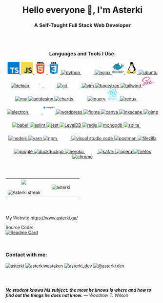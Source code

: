 <h1 align="center">Hello everyone 👋, I'm Asterki</h1>
<h3 align="center">A Self-Taught Full Stack Web Developer</h3>

<br />

<br />

<h3 align="center">Languages and Tools I Use:</h3>
<p align="center">
  <a href="https://www.typescriptlang.org/" target="_blank" rel="noreferrer">
    <img
      src="https://raw.githubusercontent.com/devicons/devicon/master/icons/typescript/typescript-original.svg"
      alt="typescript"
      width="40"
      height="40"
    />
  </a>
  <a
    href="https://developer.mozilla.org/en-US/docs/Web/JavaScript" target="_blank" rel="noreferrer"
  >
    <img
      src="https://raw.githubusercontent.com/devicons/devicon/master/icons/javascript/javascript-original.svg"
      alt="javascript"
      width="40"
      height="40"
    />
  </a>
  <a href="https://www.w3.org/html/" target="_blank" rel="noreferrer">
    <img
      src="https://raw.githubusercontent.com/devicons/devicon/master/icons/html5/html5-original-wordmark.svg"
      alt="html5"
      width="40"
      height="40"
    />
  </a>
  <a href="https://www.w3schools.com/css/" target="_blank" rel="noreferrer">
    <img
      src="https://raw.githubusercontent.com/devicons/devicon/master/icons/css3/css3-original-wordmark.svg"
      alt="css3"
      width="40"
      height="40"
    />
  </a>
  <a href="https://www.python.org/" target="_blank" rel="noreferrer">
    <img
      src="https://cdn.jsdelivr.net/gh/devicons/devicon/icons/python/python-original.svg"
      alt="python"
      width="40"
      height="40"
    />
  </a> 
  <a href="https://www.markdownguide.org/" target="_blank" rel="noreferrer">
    <svg viewBox="0 0 128 128" height="40" width="40"><path fill="white" style="line-height:normal;font-variant-ligatures:normal;font-variant-position:normal;font-variant-caps:normal;font-variant-numeric:normal;font-variant-alternates:normal;font-variant-east-asian:normal;font-feature-settings:normal;font-variation-settings:normal;text-indent:0;text-align:start;text-decoration-line:none;text-decoration-style:solid;text-decoration-color:#ffffff;text-transform:none;text-orientation:mixed;white-space:normal;shape-padding:0;shape-margin:0;inline-size:0;isolation:auto;mix-blend-mode:normal;solid-color:#ffffff;solid-opacity:1" d="M11.95 24.348c-5.836 0-10.618 4.867-10.618 10.681v57.942c0 5.814 4.782 10.681 10.617 10.681h104.102c5.835 0 10.617-4.867 10.617-10.681V35.03c0-5.814-4.783-10.681-10.617-10.681H14.898l-.002-.002H11.95zm-.007 9.543h104.108c.625 0 1.076.423 1.076 1.14v57.94c0 .717-.453 1.14-1.076 1.14H11.949c-.623 0-1.076-.423-1.076-1.14V35.029c0-.715.451-1.135 1.07-1.138z" color="#ffffff" font-weight="400" font-family="sans-serif" overflow="visible"></path><path fill="white" d="M20.721 84.1V43.9H32.42l11.697 14.78L55.81 43.9h11.696v40.2H55.81V61.044l-11.694 14.78-11.698-14.78V84.1H20.722zm73.104 0L76.28 64.591h11.697V43.9h11.698v20.69h11.698zm0 0"></path></svg>
  </a>
  <a href="https://nginx.org/en/" target="_blank" rel="noreferrer">
    <img
      src="https://cdn.jsdelivr.net/gh/devicons/devicon/icons/nginx/nginx-original.svg"
      alt="nginx"
      width="40"
      height="40"
    />
  </a>
  <a href="https://www.docker.com/" target="_blank" rel="noreferrer">
    <img
      src="https://raw.githubusercontent.com/devicons/devicon/master/icons/docker/docker-original-wordmark.svg"
      alt="docker"
      width="40"
      height="40"
    />
  </a>
  <a href="https://www.linux.org/" target="_blank" rel="noreferrer">
    <img
      src="https://raw.githubusercontent.com/devicons/devicon/master/icons/linux/linux-original.svg"
      alt="linux"
      width="40"
      height="40"
    />
  </a>
  <a href="https://ubuntu.com/" target="_blank" rel="noreferrer">
    <img
      src="https://cdn.jsdelivr.net/gh/devicons/devicon/icons/ubuntu/ubuntu-plain-wordmark.svg"
      alt="ubuntu"
      width="40"
      height="40"
    />
  </a>
  <a href="https://www.debian.org/" target="_blank" rel="noreferrer">
    <img
      src="https://cdn.jsdelivr.net/gh/devicons/devicon/icons/debian/debian-original.svg"
      alt="debian"
      width="40"
      height="40"
    /> 
  </a> 
  <a href="https://www.gnu.org/software/bash/" target="_blank" rel="noreferrer">
    <svg viewBox="0 0 128 128" width="40" height="40"><path fill="none" d="M4.24 4.24h119.53v119.53H4.24z"></path><path fill="white" d="M109.01 28.64L71.28 6.24c-2.25-1.33-4.77-2-7.28-2s-5.03.67-7.28 2.01l-37.74 22.4c-4.5 2.67-7.28 7.61-7.28 12.96v44.8c0 5.35 2.77 10.29 7.28 12.96l37.73 22.4c2.25 1.34 4.76 2 7.28 2 2.51 0 5.03-.67 7.28-2l37.74-22.4c4.5-2.67 7.28-7.62 7.28-12.96V41.6c0-5.34-2.77-10.29-7.28-12.96zM79.79 98.59l.06 3.22c0 .39-.25.83-.55.99l-1.91 1.1c-.3.15-.56-.03-.56-.42l-.03-3.17c-1.63.68-3.29.84-4.34.42-.2-.08-.29-.37-.21-.71l.69-2.91c.06-.23.18-.46.34-.6.06-.06.12-.1.18-.13.11-.06.22-.07.31-.03 1.14.38 2.59.2 3.99-.5 1.78-.9 2.97-2.72 2.95-4.52-.02-1.64-.9-2.31-3.05-2.33-2.74.01-5.3-.53-5.34-4.57-.03-3.32 1.69-6.78 4.43-8.96l-.03-3.25c0-.4.24-.84.55-1l1.85-1.18c.3-.15.56.04.56.43l.03 3.25c1.36-.54 2.54-.69 3.61-.44.23.06.34.38.24.75l-.72 2.88c-.06.22-.18.44-.33.58a.77.77 0 01-.19.14c-.1.05-.19.06-.28.05-.49-.11-1.65-.36-3.48.56-1.92.97-2.59 2.64-2.58 3.88.02 1.48.77 1.93 3.39 1.97 3.49.06 4.99 1.58 5.03 5.09.05 3.44-1.79 7.15-4.61 9.41zm26.34-60.5l-35.7 22.05c-4.45 2.6-7.73 5.52-7.74 10.89v43.99c0 3.21 1.3 5.29 3.29 5.9-.65.11-1.32.19-1.98.19-2.09 0-4.15-.57-5.96-1.64l-37.73-22.4c-3.69-2.19-5.98-6.28-5.98-10.67V41.6c0-4.39 2.29-8.48 5.98-10.67l37.74-22.4c1.81-1.07 3.87-1.64 5.96-1.64s4.15.57 5.96 1.64l37.74 22.4c3.11 1.85 5.21 5.04 5.8 8.63-1.27-2.67-4.09-3.39-7.38-1.47z"></path><path fill="#4FA847" d="M99.12 90.73l-9.4 5.62c-.25.15-.43.31-.43.61v2.46c0 .3.2.43.45.28l9.54-5.8c.25-.15.29-.42.29-.72v-2.17c0-.3-.2-.42-.45-.28z"></path></svg>
  </a>
    <a href="https://www.ssh.com/academy/ssh" target="_blank" rel="noreferrer">
    <svg viewBox="0 0 128 128" width="40" height="40"><path d="M34.27 109.182c-3.572 0-8.55 3.725-8.55 7.884 0 2.055 1.28 3.04 3.135 3.04 3.434 0 8.834-3.6 8.834-7.98-.002-2.156-1.512-2.944-3.42-2.944zm11.872-80.265c0-3.662-2.594-6.46-6.46-6.46-3.625 0-6.553 2.798-6.553 6.46 0 3.433 2.786 6.554 6.458 6.554 3.47 0 6.554-2.733 6.554-6.553zm17.763-15.293c0-2.79-1.825-6.364-5.7-6.364-3.524 0-5.318 3.098-5.318 5.89 0 2.698 1.908 6.648 5.7 6.648 3.524 0 5.318-3.474 5.318-6.174zM48.38 117.066c-3.23 0-7.673 4.224-7.673 7.41 0 1.618.67 2.47 2.432 2.47 2.303 0 5.63-1.953 7.064-4.845.284-.568.795-1.527.795-1.71v-1.614c-1-1.347-1.673-1.71-2.62-1.71zM28.475 97.213c0-2.79-2.066-3.894-4.37-3.894-3.368 0-9.213 3.236-9.213 7.883 0 2.624 1.787 3.8 4.274 3.8 3.185 0 9.31-2.888 9.31-7.79zm-4.085-39.04c3.38 0 8.074-2.332 8.074-7.124 0-3.618-2.983-5.89-6.27-5.89-3.57 0-8.168 2.48-8.168 7.124 0 3.572 2.885 5.89 6.364 5.89zm1.805 17.383c0-3.325-2.713-4.844-5.604-4.844-.182 0-.32-.056-1.044 0-4.177.35-8.074 3.946-8.074 7.6 0 3.414 3.104 4.843 5.794 4.843 3.48 0 8.93-2.67 8.93-7.6zm79.979-66.111c-2.543 0-3.42 3.948-3.42 5.224 0 1.266.438 4.083 2.66 4.083 2.607 0 3.42-3.948 3.42-5.224 0-1.074-.576-4.085-2.66-4.085zM93.73 2.32c-2.955 0-3.893 3.7-3.893 5.415 0 1.13.696 5.156 3.515 5.13 2.82-.03 3.894-3.693 3.894-5.51 0-1.413-.68-5.034-3.515-5.034zm20.708 17.573c-2.35 0-3.23 3.86-3.23 5.034 0 .982.376 3.325 2.185 3.325 2.285 0 3.135-3.765 3.135-4.94 0-.78-.345-3.42-2.09-3.42zm-24.696 86.724c-2.68 0-4.56 4.094-4.56 5.7 0 .836.214 1.71 1.426 1.71 2.652 0 4.56-4.03 4.56-5.7-.002-.782-.288-1.71-1.426-1.71zM63.145 118.3c-3.03 0-6.554 4.048-6.554 6.84 0 .41.008 1.213.76 1.71.788.515 2.196.563 3.895-.57 2.28-1.522 3.8-4.213 3.8-5.985 0-.973-.623-1.994-1.9-1.995zM77.203.8c-3.23 0-4.464 3.834-4.464 5.89 0 2.157 1.59 5.89 4.748 5.89 3.205 0 4.43-3.83 4.37-5.795C81.782 4.27 80.727.8 77.202.8zm0 113.51c-2.937 0-5.414 4.21-5.414 6.365 0 1.085.494 1.71 1.614 1.71 2.653 0 5.414-4.064 5.414-6.174 0-.927-.19-1.9-1.615-1.9z" fill="white"></path></svg>
  </a>
  <a href="https://git-scm.com/" target="_blank" rel="noreferrer">
    <img
      src="https://www.vectorlogo.zone/logos/git-scm/git-scm-icon.svg"
      alt="git"
      width="40"
      height="40"
    />
  </a>
  <a href="https://github.com" target="_blank" rel="noreferrer">
    <svg viewBox="0 0 128 128" width="40"height="40"><g fill="white"><path fill-rule="evenodd" clip-rule="evenodd" d="M64 1.512c-23.493 0-42.545 19.047-42.545 42.545 0 18.797 12.19 34.745 29.095 40.37 2.126.394 2.907-.923 2.907-2.047 0-1.014-.04-4.366-.058-7.92-11.837 2.573-14.334-5.02-14.334-5.02-1.935-4.918-4.724-6.226-4.724-6.226-3.86-2.64.29-2.586.29-2.586 4.273.3 6.523 4.385 6.523 4.385 3.794 6.504 9.953 4.623 12.38 3.536.383-2.75 1.485-4.628 2.702-5.69-9.45-1.075-19.384-4.724-19.384-21.026 0-4.645 1.662-8.44 4.384-11.42-.442-1.072-1.898-5.4.412-11.26 0 0 3.572-1.142 11.7 4.363 3.395-.943 7.035-1.416 10.65-1.432 3.616.017 7.258.49 10.658 1.432 8.12-5.504 11.688-4.362 11.688-4.362 2.316 5.86.86 10.187.418 11.26 2.728 2.978 4.378 6.774 4.378 11.42 0 16.34-9.953 19.938-19.427 20.99 1.526 1.32 2.886 3.91 2.886 7.88 0 5.692-.048 10.273-.048 11.674 0 1.13.766 2.458 2.922 2.04 16.896-5.632 29.07-21.574 29.07-40.365C106.545 20.56 87.497 1.512 64 1.512z"></path><path d="M37.57 62.596c-.095.212-.428.275-.73.13-.31-.14-.482-.427-.382-.64.09-.216.424-.277.733-.132.31.14.486.43.38.642zM39.293 64.52c-.203.187-.6.1-.87-.198-.278-.297-.33-.694-.124-.884.208-.188.593-.1.87.197.28.3.335.693.123.884zm1.677 2.448c-.26.182-.687.012-.95-.367-.262-.377-.262-.83.005-1.013.264-.182.684-.018.95.357.262.385.262.84-.005 1.024zm2.298 2.368c-.233.257-.73.188-1.093-.163-.372-.343-.475-.83-.242-1.087.237-.257.736-.185 1.102.163.37.342.482.83.233 1.086zm3.172 1.374c-.104.334-.582.485-1.064.344-.482-.146-.796-.536-.7-.872.1-.336.582-.493 1.067-.342.48.144.795.53.696.87zm3.48.255c.013.35-.396.642-.902.648-.508.012-.92-.272-.926-.618 0-.354.4-.642.908-.65.506-.01.92.272.92.62zm3.24-.551c.06.342-.29.694-.793.787-.494.092-.95-.12-1.014-.46-.06-.35.297-.7.79-.792.503-.088.953.118 1.017.466zm0 0"></path></g><path d="M24.855 108.302h-10.7a.5.5 0 00-.5.5v5.232a.5.5 0 00.5.5h4.173v6.5s-.937.32-3.53.32c-3.056 0-7.327-1.116-7.327-10.508 0-9.393 4.448-10.63 8.624-10.63 3.614 0 5.17.636 6.162.943.31.094.6-.216.6-.492l1.193-5.055a.468.468 0 00-.192-.39c-.403-.288-2.857-1.66-9.058-1.66-7.144 0-14.472 3.038-14.472 17.65 0 14.61 8.39 16.787 15.46 16.787 5.854 0 9.405-2.502 9.405-2.502.146-.08.162-.285.162-.38v-16.316a.5.5 0 00-.5-.5zM79.506 94.81H73.48a.5.5 0 00-.498.503l.002 11.644h-9.392V95.313a.5.5 0 00-.497-.503H57.07a.5.5 0 00-.498.503v31.53c0 .277.224.503.498.503h6.025a.5.5 0 00.497-.504v-13.486h9.392l-.016 13.486c0 .278.224.504.5.504h6.038a.5.5 0 00.497-.504v-31.53a.497.497 0 00-.497-.502zm-47.166.717c-2.144 0-3.884 1.753-3.884 3.923 0 2.167 1.74 3.925 3.884 3.925 2.146 0 3.885-1.758 3.885-3.925 0-2.17-1.74-3.923-3.885-3.923zm2.956 9.608H29.29c-.276 0-.522.284-.522.56v20.852c0 .613.382.795.876.795h5.41c.595 0 .74-.292.74-.805v-20.899a.5.5 0 00-.498-.502zm67.606.047h-5.98a.5.5 0 00-.496.504v15.46s-1.52 1.11-3.675 1.11-2.727-.977-2.727-3.088v-13.482a.5.5 0 00-.497-.504h-6.068a.502.502 0 00-.498.504v14.502c0 6.27 3.495 7.804 8.302 7.804 3.944 0 7.124-2.18 7.124-2.18s.15 1.15.22 1.285c.07.136.247.273.44.273l3.86-.017a.502.502 0 00.5-.504l-.003-21.166a.504.504 0 00-.5-.502zm16.342-.708c-3.396 0-5.706 1.515-5.706 1.515V95.312a.5.5 0 00-.497-.503H107a.5.5 0 00-.5.503v31.53a.5.5 0 00.5.503h4.192c.19 0 .332-.097.437-.268.103-.17.254-1.454.254-1.454s2.47 2.34 7.148 2.34c5.49 0 8.64-2.784 8.64-12.502s-5.03-10.988-8.428-10.988zm-2.36 17.764c-2.073-.063-3.48-1.004-3.48-1.004v-9.985s1.388-.85 3.09-1.004c2.153-.193 4.228.458 4.228 5.594 0 5.417-.935 6.486-3.837 6.398zm-63.689-.118c-.263 0-.937.107-1.63.107-2.22 0-2.973-1.032-2.973-2.368v-8.866h4.52a.5.5 0 00.5-.504v-4.856a.5.5 0 00-.5-.502h-4.52l-.007-5.97c0-.227-.116-.34-.378-.34h-6.16c-.238 0-.367.106-.367.335v6.17s-3.087.745-3.295.805a.5.5 0 00-.36.48v3.877a.5.5 0 00.497.503h3.158v9.328c0 6.93 4.86 7.61 8.14 7.61 1.497 0 3.29-.48 3.586-.59.18-.067.283-.252.283-.453l.004-4.265a.51.51 0 00-.5-.502z" fill="white"></path></svg>
  </a>
  <a href="https://www.vim.org/" target="_blank" rel="noreferrer">
    <img
      src="https://cdn.jsdelivr.net/gh/devicons/devicon/icons/vim/vim-original.svg"
      alt="vim"
      width="40"
      height="40"
    />
  </a>
  <a href="https://getbootstrap.com/" target="_blank" rel="noreferrer">
    <img
      src="https://cdn.jsdelivr.net/gh/devicons/devicon/icons/bootstrap/bootstrap-original.svg"
      alt="bootstrap"
      width="40"
      height="40"
    />
  </a>
  <a href="https://tailwindcss.com/" target="_blank" rel="noreferrer">
    <img
      src="https://cdn.jsdelivr.net/gh/devicons/devicon/icons/tailwindcss/tailwindcss-plain.svg"
      alt="tailwind"
      width="40"
      height="40"
    />
  </a>
  <a href="https://sass-lang.com" target="_blank" rel="noreferrer">
    <img
      src="https://raw.githubusercontent.com/devicons/devicon/master/icons/sass/sass-original.svg"
      alt="sass"
      width="40"
      height="40"
    />
  </a>
  <a href="https://v4.mui.com/" target="_blank" rel="noreferrer">
    <img
      src="https://cdn.jsdelivr.net/gh/devicons/devicon/icons/materialui/materialui-original.svg"
      alt="mui"
      width="40"
      height="40"
    />
  </a>
  <a href="https://ant.design/" target="_blank" rel="noreferrer">
    <img
      src="https://gw.alipayobjects.com/zos/rmsportal/KDpgvguMpGfqaHPjicRK.svg"
      alt="antdesign"
      width="40"
      height="40"
    />
  </a>
  <a href="https://www.chartjs.org" target="_blank" rel="noreferrer">
    <img
      src="https://www.chartjs.org/media/logo-title.svg"
      alt="chartjs"
      width="40"
      height="40"
    />
  </a>
  <a href="https://threejs.org/" target="_blank" rel="noreferrer">
    <svg viewBox="0 0 128 128" width="40" height="40"><g color="#fff" font-weight="400" font-family="sans-serif"><path fill="white" style="line-height:normal;font-variant-ligatures:normal;font-variant-position:normal;font-variant-caps:normal;font-variant-numeric:normal;font-variant-alternates:normal;font-variant-east-asian:normal;font-feature-settings:normal;font-variation-settings:normal;text-indent:0;text-align:start;text-decoration-line:none;text-decoration-style:solid;text-decoration-color:#fff;text-transform:none;text-orientation:mixed;white-space:normal;shape-padding:0;shape-margin:0;inline-size:0;isolation:auto;mix-blend-mode:normal;solid-color:#fff;solid-opacity:1" d="M16.219 15.762a1.129 1.129 0 00-1.076 1.399l24.394 98.742a1.129 1.129 0 001.879.544l73.386-70.59a1.129 1.129 0 00-.47-1.899L16.55 15.806a1.129 1.129 0 00-.331-.044zm1.584 2.754l94.024 27.07-70.566 67.877-23.458-94.947z" overflow="visible"></path><path fill="white" style="line-height:normal;font-variant-ligatures:normal;font-variant-position:normal;font-variant-caps:normal;font-variant-numeric:normal;font-variant-alternates:normal;font-variant-east-asian:normal;font-feature-settings:normal;font-variation-settings:normal;text-indent:0;text-align:start;text-decoration-line:none;text-decoration-style:solid;text-decoration-color:#fff;text-transform:none;text-orientation:mixed;white-space:normal;shape-padding:0;shape-margin:0;inline-size:0;isolation:auto;mix-blend-mode:normal;solid-color:#fff;solid-opacity:1" d="M65.137 29.84a1.129 1.129 0 00-.807.315L27.654 65.46a1.129 1.129 0 00.471 1.898L76.984 81.44a1.129 1.129 0 001.409-1.355L66.21 30.698a1.129 1.129 0 00-1.073-.858zm-.651 3.3L75.734 78.73l-45.104-13L64.486 33.14z" overflow="visible"></path><path fill="white" style="line-height:normal;font-variant-ligatures:normal;font-variant-position:normal;font-variant-caps:normal;font-variant-numeric:normal;font-variant-alternates:normal;font-variant-east-asian:normal;font-feature-settings:normal;font-variation-settings:normal;text-indent:0;text-align:start;text-decoration-line:none;text-decoration-style:solid;text-decoration-color:#fff;text-transform:none;text-orientation:mixed;white-space:normal;shape-padding:0;shape-margin:0;inline-size:0;isolation:auto;mix-blend-mode:normal;solid-color:#fff;solid-opacity:1" d="M46.914 47.313a1.129 1.129 0 00-1.076 1.399l6.054 24.531a1.129 1.129 0 001.88.543l18.222-17.563a1.129 1.129 0 00-.472-1.898l-24.277-6.968a1.129 1.129 0 00-.331-.044zm1.583 2.751l20.522 5.89L53.614 70.8l-5.117-20.736z" overflow="visible"></path><path fill="white" style="line-height:normal;font-variant-ligatures:normal;font-variant-position:normal;font-variant-caps:normal;font-variant-numeric:normal;font-variant-alternates:normal;font-variant-east-asian:normal;font-feature-settings:normal;font-variation-settings:normal;text-indent:0;text-align:start;text-decoration-line:none;text-decoration-style:solid;text-decoration-color:#fff;text-transform:none;text-orientation:mixed;white-space:normal;shape-padding:0;shape-margin:0;inline-size:0;isolation:auto;mix-blend-mode:normal;solid-color:#fff;solid-opacity:1" d="M40.902 22.809a1.129 1.129 0 00-.807.316L21.873 40.687a1.129 1.129 0 00.472 1.898l24.273 6.969a1.129 1.129 0 001.408-1.356l-6.051-24.53a1.129 1.129 0 00-1.073-.86zm-.65 3.3l5.114 20.736-20.517-5.89 15.403-14.847zM89.453 36.793a1.129 1.129 0 00-.806.316L70.423 54.67a1.129 1.129 0 00.472 1.899l24.274 6.968a1.129 1.129 0 001.408-1.356l-6.05-24.53a1.129 1.129 0 00-1.074-.859zm-.65 3.3l5.114 20.737L73.4 54.94l15.403-14.846zM52.944 71.864a1.129 1.129 0 00-.74.315L33.982 89.742a1.129 1.129 0 00.472 1.898l24.278 6.968a1.129 1.129 0 001.407-1.355l-6.055-24.531a1.129 1.129 0 00-1.14-.858zm-.582 3.3l5.118 20.737-20.522-5.89 15.404-14.846z" overflow="visible"></path></g></svg>
  </a>
  <a href="https://jquery.com/" target="_blank" rel="noreferrer">
    <img
      src="https://cdn.jsdelivr.net/gh/devicons/devicon/icons/jquery/jquery-original.svg"
      alt="jquery"
      width="40"
      height="40"
    />
  </a>
  <a href="https://reactjs.org/" target="_blank" rel="noreferrer">
    <img
      src="https://raw.githubusercontent.com/devicons/devicon/master/icons/react/react-original-wordmark.svg"
      alt="react"
      width="40"
      height="40"
    />
  </a>
  <a href="https://redux.js.org/" target="_blank" rel="noreferrer">
    <img
      src="https://cdn.jsdelivr.net/gh/devicons/devicon/icons/redux/redux-original.svg"
      alt="redux"
      width="40"
      height="40"
    />
  </a> 
  <a href="https://expressjs.com" target="_blank" rel="noreferrer">    
    <svg viewBox="0 0 128 128" width="40" height="40"><path d="M40.53 77.82V50.74H42V55a5.57 5.57 0 00.48-.6 7.28 7.28 0 016.64-4.12c3.35-.1 6.07 1.14 7.67 4.12a13.24 13.24 0 01.32 12.14c-1.49 3.34-5.17 5-9.11 4.39a7.37 7.37 0 01-5.88-3.88v10.77zM42 60.32c.13 1.32.18 2.26.33 3.18.58 3.62 2.72 5.77 6.08 6.16A6.91 6.91 0 0056 65.27a11.77 11.77 0 00-.26-9.68 6.77 6.77 0 00-7.13-3.94 6.59 6.59 0 00-5.89 4.87 33.4 33.4 0 00-.72 3.8zM88.41 64a7.92 7.92 0 01-7.74 7c-6.16.31-9.05-3.78-9.51-8.5a13.62 13.62 0 011.2-7.5 8.37 8.37 0 018.71-4.67 8 8 0 017.1 6.09 41.09 41.09 0 01.69 4.5H72.67c-.3 4.28 2 7.72 5.26 8.55 4.06 1 7.53-.76 8.79-4.62.28-.99.79-1.13 1.69-.85zm-15.74-4.45h14.47c-.09-4.56-2.93-7.86-6.78-7.91-4.36-.07-7.5 3.11-7.69 7.91zM91.39 64.1h1.42a5.69 5.69 0 003.34 4.9 8.73 8.73 0 007.58-.2 3.41 3.41 0 002-3.35 3.09 3.09 0 00-2.08-3.09c-1.56-.58-3.22-.9-4.81-1.41A35.25 35.25 0 0194 59.18c-2.56-1.25-2.72-6.12.18-7.66a10.21 10.21 0 019.76-.15 5.14 5.14 0 012.6 5.24h-1.22c0-.06-.11-.11-.11-.17-.15-3.89-3.41-5.09-6.91-4.75a9.17 9.17 0 00-3 .91 3 3 0 00-1.74 3 3 3 0 002 2.82c1.54.56 3.15.92 4.73 1.36 1.27.35 2.59.58 3.82 1a4.51 4.51 0 013.1 4.07 4.81 4.81 0 01-2.59 5c-3.34 1.89-8.84 1.39-11.29-1a6.67 6.67 0 01-1.94-4.75zM125.21 56.61h-1.33c0-.18-.07-.34-.09-.49a4.35 4.35 0 00-3.54-4.18 8.73 8.73 0 00-5.61.27 3.41 3.41 0 00-2.47 3.25 3.14 3.14 0 002.4 3.16c2 .62 4.05 1 6.08 1.56a17 17 0 011.94.59 5 5 0 01.27 9.31 11.13 11.13 0 01-9 .09 6.24 6.24 0 01-3.76-6.06h1.3a7.29 7.29 0 0011.1 4.64 3.57 3.57 0 001.92-3.34 3.09 3.09 0 00-2.11-3.07c-1.56-.58-3.22-.89-4.81-1.4a35.43 35.43 0 01-4.87-1.75c-2.5-1.23-2.7-6.06.15-7.6a10.07 10.07 0 019.92-.11 5.23 5.23 0 012.51 5.13zM38.1 70.51a2.29 2.29 0 01-2.84-1.08c-1.63-2.44-3.43-4.77-5.16-7.15l-.75-1c-2.06 2.76-4.12 5.41-6 8.16a2.2 2.2 0 01-2.7 1.06l7.73-10.37-7.19-9.37a2.39 2.39 0 012.85 1c1.67 2.44 3.52 4.77 5.36 7.24 1.85-2.45 3.68-4.79 5.39-7.21a2.15 2.15 0 012.68-1l-2.79 3.7c-1.25 1.65-2.48 3.31-3.78 4.92a1 1 0 000 1.49c2.39 3.17 4.76 6.35 7.2 9.61zM70.92 50.66v1.4a7.25 7.25 0 00-7.72 7.49v11h-1.43V50.74h1.4v4.06c1.73-2.96 4.4-4.06 7.75-4.14zM2.13 60c.21-1 .34-2.09.63-3.11 1.73-6.15 8.78-8.71 13.63-4.9 2.84 2.23 3.55 5.39 3.41 8.95h-16c-.26 6.36 4.33 10.2 10.2 8.24a6.09 6.09 0 003.87-4.31c.31-1 .81-1.17 1.76-.88a8.12 8.12 0 01-3.88 5.93 9.4 9.4 0 01-10.95-1.4 9.85 9.85 0 01-2.46-5.78c0-.34-.13-.68-.2-1q-.01-.89-.01-1.74zm1.69-.43h14.47c-.09-4.61-3-7.88-6.88-7.91-4.32-.06-7.41 3.14-7.6 7.89z" fill="white"></path></svg>
  </a>
  <a href="https://www.electronjs.org/" target="_blank" rel="noreferrer">
    <img
      src="https://cdn.jsdelivr.net/gh/devicons/devicon/icons/electron/electron-original.svg"
      alt="electron"
      width="40"
      height="40"
    /> 
  </a>
  <a href="https://nextjs.org/" target="_blank" rel="noreferrer">
    <svg viewBox="0 0 128 128" width="40" height="40"><path fill="white" d="M64 0C28.7 0 0 28.7 0 64s28.7 64 64 64c11.2 0 21.7-2.9 30.8-7.9L48.4 55.3v36.6h-6.8V41.8h6.8l50.5 75.8C116.4 106.2 128 86.5 128 64c0-35.3-28.7-64-64-64zm22.1 84.6l-7.5-11.3V41.8h7.5v42.8z"></path></svg>
  </a>
  <a href="https://webpack.js.org" target="_blank" rel="noreferrer">
    <img
      src="https://raw.githubusercontent.com/devicons/devicon/d00d0969292a6569d45b06d3f350f463a0107b0d/icons/webpack/webpack-original-wordmark.svg"
      alt="webpack"
      width="40"
      height="40"
    />
  </a>
  <a href="https://wordpress.org/" target="_blank" rel="noreferrer">
    <img
      src="https://cdn.jsdelivr.net/gh/devicons/devicon/icons/wordpress/wordpress-original.svg"
      alt="wordpress"
      width="40"
      height="40"
      />
  </a>
  <a href="https://www.figma.com/" target="_blank" rel="noreferrer">
    <img
      src="https://www.vectorlogo.zone/logos/figma/figma-icon.svg"
      alt="figma"
      width="40"
      height="40"
    />
  </a>
  <a href="https://canva.com" target="_blank" rel="noreferrer">
    <img
      src="https://cdn.jsdelivr.net/gh/devicons/devicon/icons/canva/canva-original.svg"
      alt="canva"
      width="40"
      height="40"
    />
  </a>
  <a href="https://inkscape.org/" target="_blank" rel="noreferrer">
    <img
      src="https://cdn.jsdelivr.net/gh/devicons/devicon/icons/inkscape/inkscape-original.svg"
      alt="inkscape"
      width="40"
      height="40"
    />
  </a>
  <a href="https://www.gimp.org/" target="_blank" rel="noreferrer">
    <img
      src="https://cdn.jsdelivr.net/gh/devicons/devicon/icons/gimp/gimp-original.svg"
      alt="gimp"
      width="40"
      height="40"
    /> 
  </a> 
  <a href="https://babeljs.io/" target="_blank" rel="noreferrer">
    <img
      src="https://cdn.jsdelivr.net/gh/devicons/devicon/icons/babel/babel-original.svg"
      alt="babel"
      width="40"
      height="40"
    />
  </a>
  <a href="https://eslint.org/" target="_blank" rel="noreferrer">
    <img
      src="https://cdn.jsdelivr.net/gh/devicons/devicon/icons/eslint/eslint-original.svg"
      alt="eslint"
      width="40"
      height="40"
    />
  </a>
  <a href="https://jestjs.io" target="_blank" rel="noreferrer">
    <img
      src="https://www.vectorlogo.zone/logos/jestjsio/jestjsio-icon.svg"
      alt="jest"
      width="40"
      height="40"
    />
  </a>
  <a href="https://leveljs.org/" target="_blank" rel="noreferrer">
    <img
      src="https://leveljs.org/img/logo.svg"
      alt="LevelDB"
      width="40"
      height="40"
    />
  </a>
  <a href="https://redis.io" target="_blank" rel="noreferrer">
    <img
      src="https://cdn.jsdelivr.net/gh/devicons/devicon/icons/redis/redis-original.svg"
      alt="redis"
      width="40"
      height="40"
    />
  </a>
  <a href="https://www.mongodb.com/" target="_blank" rel="noreferrer">
    <img
      src="https://cdn.jsdelivr.net/gh/devicons/devicon/icons/mongodb/mongodb-original.svg"
      alt="mongodb"
      width="40"
      height="40"
    />
  </a>
  <a href="https://www.sqlite.org/index.html" target="_blank" rel="noreferrer">
    <img
      src="https://cdn.jsdelivr.net/gh/devicons/devicon/icons/sqlite/sqlite-original.svg"
      alt="sqlite"
      width="40"
      height="40"
    />
  </a>
  <a href="https://socket.io/" target="_blank" rel="noreferrer">
    <svg viewBox="0 0 128 128" height="40" width="40"><g fill="white" fill-rule="evenodd"><path style="line-height:normal;font-variant-ligatures:normal;font-variant-position:normal;font-variant-caps:normal;font-variant-numeric:normal;font-variant-alternates:normal;font-variant-east-asian:normal;font-feature-settings:normal;font-variation-settings:normal;text-indent:0;text-align:start;text-decoration-line:none;text-decoration-style:solid;text-decoration-color:#000;text-transform:none;text-orientation:mixed;white-space:normal;shape-padding:0;shape-margin:0;inline-size:0;isolation:auto;mix-blend-mode:normal;solid-color:#000;solid-opacity:1" d="M63.951.001C28.696.001.001 28.696.001 63.951s28.695 63.95 63.95 63.95 63.95-28.695 63.95-63.95S99.206.001 63.95.001zm0 10.679c29.484 0 53.272 23.787 53.272 53.271 0 29.485-23.788 53.272-53.272 53.272-29.484 0-53.272-23.787-53.272-53.272 0-29.484 23.788-53.271 53.272-53.271z" color="#000" font-weight="400" font-family="sans-serif" overflow="visible" fill-rule="nonzero"></path><path d="M48.39 60.716c14.004-11.44 27.702-23.278 42.011-34.384-7.505 11.533-15.224 22.913-22.729 34.445-6.437.03-12.875.03-19.282-.061zM60.228 67.092c6.468 0 12.905 0 19.342.092-14.095 11.38-27.732 23.309-42.071 34.384 7.505-11.533 15.224-22.943 22.729-34.476z"></path></g></svg>
  </a>
  <a href="https://nodejs.org" target="_blank" rel="noreferrer">
    <img
      src="https://cdn.jsdelivr.net/gh/devicons/devicon/icons/nodejs/nodejs-plain.svg"
      alt="nodejs"
      width="40"
      height="40"
    />
  </a>
  <a href="https://yarnpkg.com/" target="_blank" rel="noreferrer">
    <img
      src="https://cdn.jsdelivr.net/gh/devicons/devicon/icons/yarn/yarn-original-wordmark.svg"
      alt="yarn"
      width="40"
      height="40"
    />
  </a>
  <a href="https://npmjs.com/" target="_blank" rel="noreferrer">
    <img
      src="https://cdn.jsdelivr.net/gh/devicons/devicon/icons/npm/npm-original-wordmark.svg"
      alt="npm"
      width="40"
      height="40"
    /> 
  </a>
  <a href="https://codepen.io/" target="_blank" rel="noreferrer">
    <svg width="40" height="40" viewBox="0 0 128 128"><path d="M125.571 39.926l-58.5-39c-1.997-1.23-4.128-1.24-6.142 0l-58.5 39C.929 40.926 0 42.712 0 44.497v39c0 1.786.929 3.572 2.429 4.571l58.5 39.006c1.996 1.229 4.128 1.24 6.142 0l58.5-39.006c1.5-.999 2.429-2.785 2.429-4.57v-39c0-1.786-.929-3.572-2.429-4.572zm-56.07-24.144l43.07 28.715-19.214 12.858L69.5 41.425V15.784zm-11.001 0v25.644L34.642 57.354 15.428 44.498 58.5 15.782zm-47.5 39l13.786 9.215L11 73.212v-18.43zm47.5 57.43L15.428 83.497 34.642 70.64 58.5 86.569v25.643zM64 76.997l-19.428-13 19.428-13 19.428 13-19.428 13zm5.5 35.215V86.569L93.357 70.64l19.214 12.857-43.07 28.715zm47.5-39l-13.786-9.215L117 54.783v18.429z" fill="white"></path></svg>
  </a> 
  <a href="https://code.visualstudio.com" target="_blank" rel="noreferrer">
    <img
      src="https://cdn.jsdelivr.net/gh/devicons/devicon/icons/vscode/vscode-original.svg"
      alt="visual studio code"
      width="40"
      height="40"
    />
  </a>
  <a href="https://postman.com" target="_blank" rel="noreferrer">
    <img
      src="https://www.vectorlogo.zone/logos/getpostman/getpostman-icon.svg"
      alt="postman"
      width="40"
      height="40"
    />
  </a>
  <a href="https://filezilla-project.org/" target="_blank" rel="noreferrer">
    <img
      src="https://cdn.jsdelivr.net/gh/devicons/devicon/icons/filezilla/filezilla-plain.svg"
      alt="filezilla"
      width="40"
      height="40"
    /> 
  </a> 
  <a href="https://google.com/" target="_blank" rel="noreferrer">
    <img
      src="https://cdn.jsdelivr.net/gh/devicons/devicon/icons/google/google-original.svg"
      alt="google"
      width="40"
      height="40"
    />
  </a>
  <a href="https://duckduckgo.com/" target="_blank" rel="noreferrer">
    <img
      src="https://upload.wikimedia.org/wikipedia/en/9/90/The_DuckDuckGo_Duck.png"
      alt="duckduckgo"
      width="40"
      height="40"
    />
  </a>
  <a href="https://www.heroku.com/" target="_blank" rel="noreferrer">
    <img
      src="https://cdn.jsdelivr.net/gh/devicons/devicon/icons/heroku/heroku-original.svg"
      alt="heroku"
      width="40"
      height="40"
    /> 
  </a>
  <a href="https://vercel.com" target="_blank" rel="noreferrer">
    <svg height="40" width="40" xmlns="http://www.w3.org/2000/svg" fill="white" viewBox="0 0 284 65"><path d="M141.68 16.25c-11.04 0-19 7.2-19 18s8.96 18 20 18c6.67 0 12.55-2.64 16.19-7.09l-7.65-4.42c-2.02 2.21-5.09 3.5-8.54 3.5-4.79 0-8.86-2.5-10.37-6.5h28.02c.22-1.12.35-2.28.35-3.5 0-10.79-7.96-17.99-19-17.99zm-9.46 14.5c1.25-3.99 4.67-6.5 9.45-6.5 4.79 0 8.21 2.51 9.45 6.5h-18.9zm117.14-14.5c-11.04 0-19 7.2-19 18s8.96 18 20 18c6.67 0 12.55-2.64 16.19-7.09l-7.65-4.42c-2.02 2.21-5.09 3.5-8.54 3.5-4.79 0-8.86-2.5-10.37-6.5h28.02c.22-1.12.35-2.28.35-3.5 0-10.79-7.96-17.99-19-17.99zm-9.45 14.5c1.25-3.99 4.67-6.5 9.45-6.5 4.79 0 8.21 2.51 9.45 6.5h-18.9zm-39.03 3.5c0 6 3.92 10 10 10 4.12 0 7.21-1.87 8.8-4.92l7.68 4.43c-3.18 5.3-9.14 8.49-16.48 8.49-11.05 0-19-7.2-19-18s7.96-18 19-18c7.34 0 13.29 3.19 16.48 8.49l-7.68 4.43c-1.59-3.05-4.68-4.92-8.8-4.92-6.07 0-10 4-10 10zm82.48-29v46h-9v-46h9zM37.59.25l36.95 64H.64l36.95-64zm92.38 5l-27.71 48-27.71-48h10.39l17.32 30 17.32-30h10.39zm58.91 12v9.69c-1-.29-2.06-.49-3.2-.49-5.81 0-10 4-10 10v14.8h-9v-34h9v9.2c0-5.08 5.91-9.2 13.2-9.2z" /></svg>
  </a>
  <a href="https://www.apple.com/safari/" target="_blank" rel="noreferrer">
    <img
      src="https://cdn.jsdelivr.net/gh/devicons/devicon/icons/safari/safari-original.svg"
      alt="safari"
      width="40"
      height="40"
    />
  </a>
  <a href="https://www.opera.com/" target="_blank" rel="noreferrer">
    <img
      src="https://cdn.jsdelivr.net/gh/devicons/devicon/icons/opera/opera-original.svg"
      alt="opera"
      width="40"
      height="40"
    />
  </a> 
  <a href="https://www.mozilla.org/en-US/firefox" target="_blank" rel="noreferrer">
    <img
      src="https://cdn.jsdelivr.net/gh/devicons/devicon/icons/firefox/firefox-original.svg"
      alt="firefox"
      width="40"
      height="40"
    /> 
  </a>
  <a href="https://www.google.com/chrome/" target="_blank" rel="noreferrer">
    <img
      src="https://cdn.jsdelivr.net/gh/devicons/devicon/icons/chrome/chrome-original.svg"
      alt="chrome"
      width="40"
      height="40"
    /> 
  </a>
</p>

<br />
<br />

<table border="0" align="center">
<tr border="0">
<td width="50%" align="center">
  
  <img  align="center"  src="https://github-readme-stats.vercel.app/api?username=asterki&theme=github_dark&show_icons=true&count_private=true" />
  <br></br>
  <img  title="🔥 Get streak stats for your profile at git.io/streak-stats" alt="Asterki streak" src="https://github-readme-streak-stats.herokuapp.com/?user=asterki&theme=tokyonight_duo&hide_border=true" />

</td>

<td width="50%" align="center">

<img
    align="center"
    src="https://github-readme-stats.vercel.app/api/top-langs?username=asterki&theme=github_dark&show_icons=true&locale=en"
    alt="asterki"
  />

  </td>
</tr>
</table>

<br />
<br />

<h13 align="left">My Website</h3>
<a href="https://www.asterki.ga" target="_blank">
https://www.asterki.ga/
</a>

Source Code: <br />
[![Readme Card](https://github-readme-stats.vercel.app/api/pin/?username=asterki&repo=new-website&theme=github_dark)](https://github.com/Asterki/new-website)

<br />

<h3 align="left">Contact with me:</h3>

<p align="left">
  
  <a href="https://dev.to/asterki" target="blank"
    ><img
      align="center"
      src="https://raw.githubusercontent.com/rahuldkjain/github-profile-readme-generator/master/src/images/icons/Social/devto.svg"
      alt="asterki"
      height="30"
      width="40"
  /></a>
  <a href="https://twitter.com/AsterkiDev" target="blank"
    ><img
      align="center"
      src="https://raw.githubusercontent.com/rahuldkjain/github-profile-readme-generator/master/src/images/icons/Social/twitter.svg"
      alt="asterkiwastaken"
      height="30"
      width="40"
  /></a>
  <a href="https://instagram.com/asterki_dev" target="blank"
    ><img
      align="center"
      src="https://raw.githubusercontent.com/rahuldkjain/github-profile-readme-generator/master/src/images/icons/Social/instagram.svg"
      alt="asterki_dev"
      height="30"
      width="40"
  /></a>
  <a href="https://medium.com/@asterki.dev" target="blank"
    ><img
      align="center"
      src="https://raw.githubusercontent.com/rahuldkjain/github-profile-readme-generator/master/src/images/icons/Social/medium.svg"
      alt="@asterki.dev"
      height="30"
      width="40"
  /></a>
</p>

<br /><br />

<i><b>No student knows his subject: the most he knows is where and how to find out the things he does not know.</b></i>
<i>— Woodrow T. Wilson</i>

